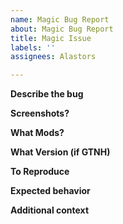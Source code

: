 ```yaml
---
name: Magic Bug Report
about: Magic Bug Report
title: Magic Issue
labels: ''
assignees: Alastors

---
```


**Describe the bug**

**Screenshots?**

**What Mods?**

**What Version (if GTNH)**

**To Reproduce**

**Expected behavior**

**Additional context**
